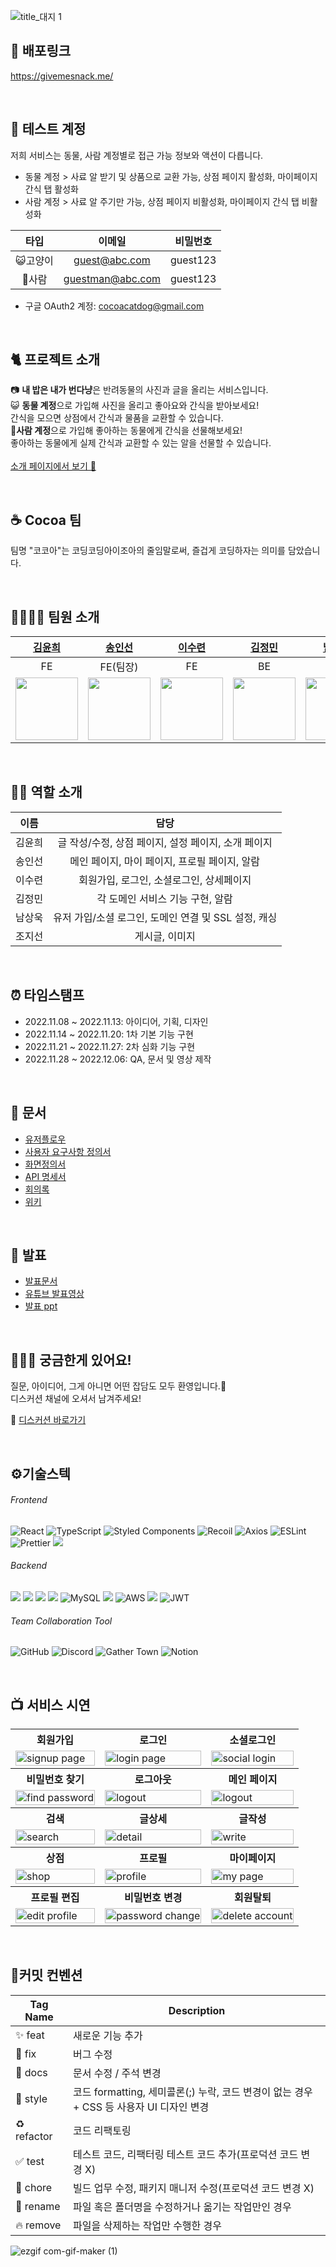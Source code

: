 ![title_대지 1](https://user-images.githubusercontent.com/63777183/205604346-ec4856e2-f17c-43d2-a890-57e6cebc5249.svg)


## 🐾 배포링크
https://givemesnack.me/

<br/>

## 👤 테스트 계정
저희 서비스는 동물, 사람 계정별로 접근 가능 정보와 액션이 다릅니다.<br/>
* 동물 계정 > 사료 알 받기 및 상품으로 교환 가능, 상점 페이지 활성화, 마이페이지 간식 탭 활성화<br/>
* 사람 계정 > 사료 알 주기만 가능, 상점 페이지 비활성화, 마이페이지 간식 탭 비활성화<br/>

|타입|이메일|비밀번호|
|:--:|:--:|:--:|
|😺고양이|guest@abc.com|guest123|
|👶사람|guestman@abc.com|guest123|

- 구글 OAuth2 계정: cocoacatdog@gmail.com

<br/>

## 🐈 프로젝트 소개
📷 **내 밥은 내가 번다냥**은 반려동물의 사진과 글을 올리는 서비스입니다.<br/>
😺 **동물 계정**으로 가입해 사진을 올리고 좋아요와 간식을 받아보세요! <br/>
간식을 모으면 상점에서 간식과 물품을 교환할 수 있습니다.<br/>
🧑**사람 계정**으로 가입해 좋아하는 동물에게 간식을 선물해보세요!<br/>
좋아하는 동물에게 실제 간식과 교환할 수 있는 알을 선물할 수 있습니다.<br/>
<br/>
[소개 페이지에서 보기 🚗](https://givemesnack.me/introduce)

<br/>

## ☕️ Cocoa 팀
팀명 "코코아"는 코딩코딩아이조아의 줄임말로써,
즐겁게 코딩하자는 의미를 담았습니다.

<br/>

## 👨‍👩‍👧‍👦 팀원 소개
|[김윤희](https://github.com/kyh1685)|[송인선](https://github.com/ssunip)|[이수련](https://github.com/SuRyeon-Lee)|[김정민](https://github.com/jaybknd)|[남상욱](https://github.com/kugnas)|[조지선](https://github.com/appstew)|
|:---:|:---:|:---:|:---:|:---:|:---:|
|FE|FE(팀장)|FE|BE|BE|BE|
|<img src="https://avatars.githubusercontent.com/u/62630941?v=4" width="100">|<img src="https://avatars.githubusercontent.com/u/104997140?v=4" width="100">|<img src="https://avatars.githubusercontent.com/u/63777183?v=4" width="100">|<img src="https://avatars.githubusercontent.com/u/107941815?v=4" width="100">|<img src="https://avatars.githubusercontent.com/u/95240222?v=4" width="100">|<img src="https://avatars.githubusercontent.com/u/78314354?v=4" width="100">|<img src="https://user-images.githubusercontent.com/78314354/202948225-8b1dcec3-d3b6-407e-a209-46b30d30ea1e.jpg" width="100">

<br/>

## 👷‍♀️ 역할 소개
|이름|담당|
|:--:|:--:|
|김윤희|글 작성/수정, 상점 페이지, 설정 페이지, 소개 페이지|
|송인선|메인 페이지, 마이 페이지, 프로필 페이지, 알람|
|이수련|회원가입, 로그인, 소셜로그인, 상세페이지|
|김정민|각 도메인 서비스 기능 구현, 알람|
|남상욱|유저 가입/소셜 로그인, 도메인 연결 및 SSL 설정, 캐싱|
|조지선|게시글, 이미지|

<br/>

## ⏰ 타임스탬프
- 2022.11.08 ~ 2022.11.13: 아이디어, 기획, 디자인
- 2022.11.14 ~ 2022.11.20: 1차 기본 기능 구현
- 2022.11.21 ~ 2022.11.27: 2차 심화 기능 구현
- 2022.11.28 ~ 2022.12.06: QA, 문서 및 영상 제작

<br/>

## 💼 문서
- [유저플로우](https://www.figma.com/file/mvDzExmm7j5hxxjM71I4nO/%EB%A9%94%EC%9D%B8-%ED%94%84%EB%A1%9C%EC%A0%9D%ED%8A%B8_%EC%9C%A0%EC%A0%80-%ED%94%8C%EB%A1%9C%EC%96%B4?node-id=0%3A1&t=cdPTocCTzRo7TmlU-0)
- [사용자 요구사항 정의서](https://docs.google.com/spreadsheets/d/1gmvqH28FuZbL-A_i6DfNovSWkP8jq7mffPc2gDLDZwE/edit#gid=0)
- [화면정의서](https://www.figma.com/file/2cQLkYRDo6zWGaK7gZMEPb/%EB%82%B4-%EB%B0%A5%EC%9D%80-%EB%82%B4%EA%B0%80-%EB%B2%88%EB%8B%A4%EB%83%A5?node-id=0%3A1&t=pbIyZseAdgDmyxBC-0)
- [API 명세서](https://www.notion.so/codestates/11afabe252fb45c9a7401c62be30ab24?v=7cff14d721144296821492e2bb319542)
- [회의록](https://github.com/codestates-seb/seb40_main_016/wiki/2022%EB%85%84-11%EC%9B%94-17%EC%9D%BC-%EB%AA%A9%EC%9A%94%EC%9D%BC)
- [위키](https://github.com/codestates-seb/seb40_main_016/wiki)

<br/>

## 🎤 발표
- [발표문서](https://www.notion.so/codestates/2713f4aa854d4e68a169a85b6070bab5?p=be16bf5dc4124b02a5fa0759cdc06d80&pm=s)
- [유튜브 발표영상](https://www.youtube.com/watch?v=me5D0NIVkAg&t=341s)
- [발표 ppt](https://www.canva.com/design/DAFTkRFbu2s/-jIlaQbPSQDsKdSKUa3sRQ/view#6)

<br/>

## 🙋🏻‍♀️ 궁금한게 있어요!
질문, 아이디어, 그게 아니면 어떤 잡담도 모두 환영입니다.🎉<br/>
디스커션 채널에 오셔서 남겨주세요!

🚀 [디스커션 바로가기](https://github.com/codestates-seb/seb40_main_016/discussions/categories/polls)

<br/>

## ⚙️기술스텍

###### Frontend
![React](https://img.shields.io/badge/react-%2320232a.svg?style=for-the-badge&logo=react&logoColor=%2361DAFB)
![TypeScript](https://img.shields.io/badge/typescript-%23007ACC.svg?style=for-the-badge&logo=typescript&logoColor=white)
![Styled Components](https://img.shields.io/badge/styled--components-DB7093?style=for-the-badge&logo=styled-components&logoColor=white)
![Recoil](https://img.shields.io/badge/Recoil-3578E5?style=for-the-badge&logo=Recoil&logoColor=black)
![Axios](https://img.shields.io/badge/Axios-181717?style=for-the-badge&logo=Axios&logoColor=white)
![ESLint](https://img.shields.io/badge/ESLint-4B3263?style=for-the-badge&logo=eslint&logoColor=white)
![Prettier](https://img.shields.io/badge/Prettier-F7B93E?style=for-the-badge&logo=Prettier&logoColor=black) <img src="https://img.shields.io/badge/AmazonS3-339933?style=for-the-badge&logo=AmazonS3&logoColor=white">

###### Backend
<img src="https://img.shields.io/badge/java 11-007396?style=for-the-badge&logo=OpenJDK&logoColor=white"> <img src="https://img.shields.io/badge/Spring Boot-6DB33F?style=for-the-badge&logo=Spring Boot&logoColor=white"> <img src="https://img.shields.io/badge/Spring Security-6DB33F?style=for-the-badge&logo=Spring Security&logoColor=white"> <img src="https://img.shields.io/badge/Spring Data JPA-0ABF53?style=for-the-badge"> ![MySQL](https://img.shields.io/badge/mysql-%2300f.svg?style=for-the-badge&logo=mysql&logoColor=white) <img src="https://img.shields.io/badge/QueryDsl-0769AD?style=for-the-badge&logo=QueryDsl&logoColor=white"> ![AWS](https://img.shields.io/badge/AWS-%23FF9900.svg?style=for-the-badge&logo=amazon-aws&logoColor=white) <img src="https://img.shields.io/badge/Oauth2-EB5424?style=for-the-badge&logo=&logoColor=white"> ![JWT](https://img.shields.io/badge/JWT-black?style=for-the-badge&logo=JSON%20web%20tokens)

###### Team Collaboration Tool
![GitHub](https://img.shields.io/badge/github-%23121011.svg?style=for-the-badge&logo=github&logoColor=white) ![Discord](https://img.shields.io/badge/Discord-%235865F2.svg?style=for-the-badge&logo=discord&logoColor=white) ![Gather Town](https://img.shields.io/badge/GatherTown-%4285F4.svg?style=for-the-badge&logo=GatherTown&logoColor=white) ![Notion](https://img.shields.io/badge/Notion-%23000000.svg?style=for-the-badge&logo=notion&logoColor=white)
  
<br/>

## 📺 서비스 시연
<html>
<table>
  <tr>
    <th>
      회원가입
    </th>
    <th>
      로그인
    </th>
    <th>
      소셜로그인
    </th>
  </tr>
  <tr>
    <td>
      <img src="https://user-images.githubusercontent.com/63777183/205606606-efb49407-29ce-4715-bffc-ea77365a68ab.gif" alt="signup page" width = 100%>
    </td>
    <td>
      <img src="https://user-images.githubusercontent.com/63777183/205606058-e73b374c-d26b-46ed-a35e-6e46d004c092.gif"  alt="login page" width = 100% >
    </td>
    <td>
      <img src="https://user-images.githubusercontent.com/63777183/205606866-b1e42dfb-a4e9-41e4-9373-7d3f613d84b6.gif" alt="social login" width = 100%>
    </td>
   </tr> 
  <tr>
    <th>
      비밀번호 찾기
    </th>
    <th>
      로그아웃
    </th>
    <th>
      메인 페이지
    </th>
  </tr>
  <tr>
    <td>
      <img src="https://user-images.githubusercontent.com/63777183/205607091-e0c52c8d-cd08-461e-b003-091144a4a964.gif"  alt="find password" width = 100%>
    </td>
    <td>
      <img src="https://user-images.githubusercontent.com/63777183/205607474-f21ee862-3f52-43fb-8770-0763f5654782.gif" alt="logout" width = 100%>
    </td>
    <td>
      <img src="https://user-images.githubusercontent.com/63777183/205613430-276705cf-a17b-409c-8594-60feca77903e.gif" alt="logout" width = 100%>
    </td>
   </tr>
  <tr>
    <th>
      검색
    </th>
    <th>
      글상세
    </th>
    <th>
      글작성
    </th>
  </tr>
   <tr>
    <td>
      <img src="https://user-images.githubusercontent.com/63777183/205614106-9bee0664-cbd5-428f-8b12-4dde938fda63.gif" alt="search" width = 100%>
    </td>
    <td>
      <img src="https://user-images.githubusercontent.com/63777183/205614488-06360805-38fd-4370-863b-f00bdf5ba1ad.gif" alt="detail" width = 100%>
    </td>
    <td>
      <img src="https://user-images.githubusercontent.com/63777183/205614851-c2b6cd8b-2dc2-4e09-a6c1-fa00421326ad.gif" alt="write" width = 100%>
    </td>
   </tr>
  <tr>
    <th>
      상점
    </th>
    <th>
      프로필
    </th>
    <th>
      마이페이지
    </th>
  </tr>
  <tr>
    <td>
      <img src="https://user-images.githubusercontent.com/63777183/205615919-a82da452-67b2-4fb6-bfce-13f7b6ba56a0.gif" alt="shop" width = 100%>
    </td>
    <td>
      <img src="https://user-images.githubusercontent.com/63777183/205615811-c34dd78d-df92-49a0-9a87-5033e9cd498a.gif" alt="profile" width = 100%>
    </td>
    <td>
      <img src="https://user-images.githubusercontent.com/63777183/205615723-1002a03e-45d3-4eff-b90a-b58e2b92591d.gif" alt="my page" width = 100%>
    </td>
   </tr>
  <tr>
    <th>
      프로필 편집
    </th>
    <th>
      비밀번호 변경
    </th>
    <th>
      회원탈퇴
    </th>
  </tr>
  <tr>
    <td>
      <img src="https://user-images.githubusercontent.com/63777183/205616693-4f6159c3-8ba0-4532-8982-8b7daf01e036.gif" alt="edit profile" width = 100%>
    </td>
    <td>
      <img src="https://user-images.githubusercontent.com/63777183/205616783-311d9c6e-59ab-40fc-a020-11275fdceed9.gif" alt="password change" width = 100%>
    </td>
    <td>
      <img src="https://user-images.githubusercontent.com/63777183/205616853-4da66029-27ec-4a8e-8cec-b01a518afdbf.gif" alt="delete account" width = 100%>
    </td>
   </tr>
</table>
</html>

<br/>

## 🔖커밋 컨벤션
|Tag Name|Description|
|------|---|
|✨ feat|새로운 기능 추가|
|🐛 fix|버그 수정|
|📝 docs|문서 수정 / 주석 변경|
|💄 style|코드 formatting, 세미콜론(;) 누락, 코드 변경이 없는 경우 + CSS 등 사용자 UI 디자인 변경|
|♻️ refactor|코드 리팩토링|
|✅ test|테스트 코드, 리팩터링 테스트 코드 추가(프로덕션 코드 변경 X)|
|💚 chore|빌드 업무 수정, 패키지 매니저 수정(프로덕션 코드 변경 X)|
|🚚 rename|파일 혹은 폴더명을 수정하거나 옮기는 작업만인 경우|
|🔥 remove|파일을 삭제하는 작업만 수행한 경우|


![ezgif com-gif-maker (1)](https://user-images.githubusercontent.com/78314354/205866589-1a7f3718-a1d6-48c9-918d-1be4c81befc2.gif)






